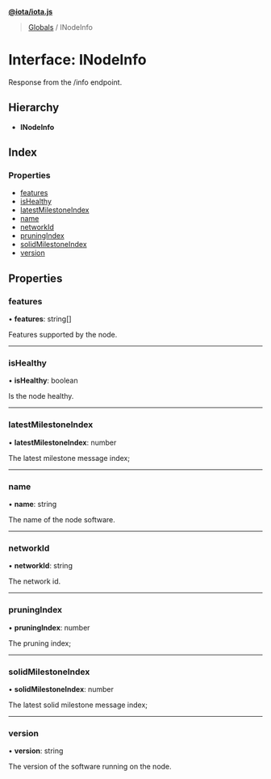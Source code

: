 **[@iota/iota.js](../README.md)**

> [Globals](../README.md) / INodeInfo

# Interface: INodeInfo

Response from the /info endpoint.

## Hierarchy

* **INodeInfo**

## Index

### Properties

* [features](inodeinfo.md#features)
* [isHealthy](inodeinfo.md#ishealthy)
* [latestMilestoneIndex](inodeinfo.md#latestmilestoneindex)
* [name](inodeinfo.md#name)
* [networkId](inodeinfo.md#networkid)
* [pruningIndex](inodeinfo.md#pruningindex)
* [solidMilestoneIndex](inodeinfo.md#solidmilestoneindex)
* [version](inodeinfo.md#version)

## Properties

### features

•  **features**: string[]

Features supported by the node.

___

### isHealthy

•  **isHealthy**: boolean

Is the node healthy.

___

### latestMilestoneIndex

•  **latestMilestoneIndex**: number

The latest milestone message index;

___

### name

•  **name**: string

The name of the node software.

___

### networkId

•  **networkId**: string

The network id.

___

### pruningIndex

•  **pruningIndex**: number

The pruning index;

___

### solidMilestoneIndex

•  **solidMilestoneIndex**: number

The latest solid milestone message index;

___

### version

•  **version**: string

The version of the software running on the node.
